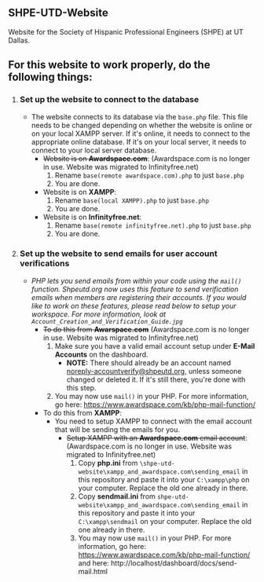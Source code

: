 ## SHPE-UTD-Website
Website for the Society of Hispanic Professional Engineers (SHPE) at UT Dallas.

## For this website to work properly, do the following things:
1. ### Set up the website to connect to the database
   * The website connects to its database via the `base.php` file. This file needs to be changed depending on whether the website is online or on your local XAMPP server. If it's online, it needs to connect to the appropriate online database. If it's on your local server, it needs to connect to your local server database.
     * ~~Website is on **Awardspace.com**~~: (Awardspace.com is no longer in use. Website was migrated to Infinityfree.net)
       1. Rename `base(remote awardspace.com).php` to just `base.php`
       1. You are done.
     * Website is on **XAMPP**:
       1. Rename `base(local XAMPP).php` to just `base.php`
       1. You are done.
     * Website is on **Infinityfree.net**:
       1. Rename `base(remote infinityfree.net).php` to just `base.php`
       1. You are done.
1. ### Set up the website to send emails for user account verifications
   * *PHP lets you send emails from within your code using the `mail()` function. Shpeutd.org now uses this feature to send verification emails when members are registering their accounts. If you would like to work on these features, please read below to setup your workspace. For more information, look at `Account_Creation_and_Verification_Guide.jpg`*
     * ~~To do this from **Awarspace.com**~~ (Awardspace.com is no longer in use. Website was migrated to Infinityfree.net)
       1. Make sure you have a valid email account setup under **E-Mail Accounts** on the dashboard.
           * **NOTE:** There should already be an account named noreply-accountverify@shpeutd.org, unless someone changed or deleted it. If it's still there, you're done with this step.
       1. You may now use `mail()` in your PHP. For more information, go here: https://www.awardspace.com/kb/php-mail-function/
     * To do this from **XAMPP**:
       * You need to setup XAMPP to connect with the email account that will be sending the emails for you.
         * ~~Setup XAMPP with an **Awardspace.com** email account~~: (Awardspace.com is no longer in use. Website was migrated to Infinityfree.net)
           1. Copy **php.ini** from `\shpe-utd-website\xampp_and_awardspace.com\sending_email` in this repository and paste it into your `C:\xampp\php` on your computer. Replace the old one already in there.
           1. Copy **sendmail.ini** from `shpe-utd-website\xampp_and_awardspace.com\sending_email` in this repository and paste it into your `C:\xampp\sendmail` on your computer. Replace the old one already in there.
           1. You may now use `mail()` in your PHP. For more information, go here: https://www.awardspace.com/kb/php-mail-function/ and here: http://localhost/dashboard/docs/send-mail.html
